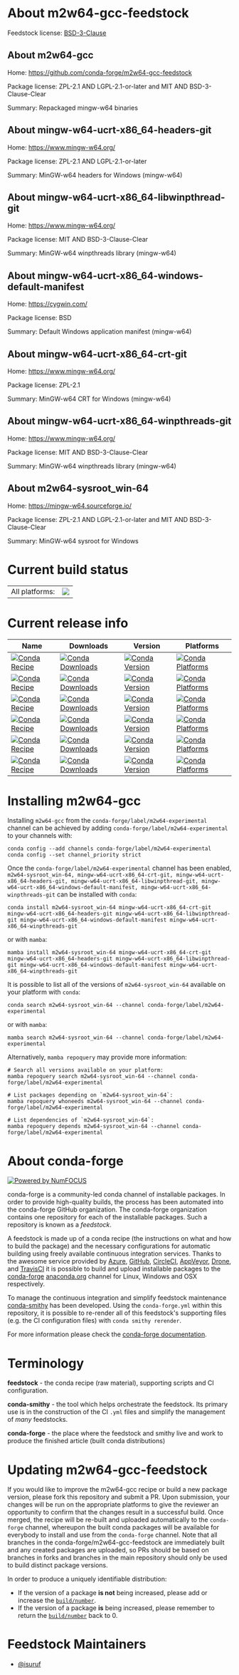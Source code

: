 About m2w64-gcc-feedstock
=========================

Feedstock license: [BSD-3-Clause](https://github.com/conda-forge/m2w64-gcc-feedstock/blob/main/LICENSE.txt)


About m2w64-gcc
---------------

Home: https://github.com/conda-forge/m2w64-gcc-feedstock

Package license: ZPL-2.1 AND LGPL-2.1-or-later and MIT AND BSD-3-Clause-Clear

Summary: Repackaged mingw-w64 binaries

About mingw-w64-ucrt-x86_64-headers-git
---------------------------------------

Home: https://www.mingw-w64.org/

Package license: ZPL-2.1 AND LGPL-2.1-or-later

Summary: MinGW-w64 headers for Windows (mingw-w64)


About mingw-w64-ucrt-x86_64-libwinpthread-git
---------------------------------------------

Home: https://www.mingw-w64.org/

Package license: MIT AND BSD-3-Clause-Clear

Summary: MinGW-w64 winpthreads library (mingw-w64)


About mingw-w64-ucrt-x86_64-windows-default-manifest
----------------------------------------------------

Home: https://cygwin.com/

Package license: BSD

Summary: Default Windows application manifest (mingw-w64)


About mingw-w64-ucrt-x86_64-crt-git
-----------------------------------

Home: https://www.mingw-w64.org/

Package license: ZPL-2.1

Summary: MinGW-w64 CRT for Windows (mingw-w64)


About mingw-w64-ucrt-x86_64-winpthreads-git
-------------------------------------------

Home: https://www.mingw-w64.org/

Package license: MIT AND BSD-3-Clause-Clear

Summary: MinGW-w64 winpthreads library (mingw-w64)


About m2w64-sysroot_win-64
--------------------------

Home: https://mingw-w64.sourceforge.io/

Package license: ZPL-2.1 AND LGPL-2.1-or-later and MIT AND BSD-3-Clause-Clear

Summary: MinGW-w64 sysroot for Windows


Current build status
====================


<table><tr><td>All platforms:</td>
    <td>
      <a href="https://dev.azure.com/conda-forge/feedstock-builds/_build/latest?definitionId=21368&branchName=main">
        <img src="https://dev.azure.com/conda-forge/feedstock-builds/_apis/build/status/m2w64-gcc-feedstock?branchName=main">
      </a>
    </td>
  </tr>
</table>

Current release info
====================

| Name | Downloads | Version | Platforms |
| --- | --- | --- | --- |
| [![Conda Recipe](https://img.shields.io/badge/recipe-m2w64--sysroot_win--64-green.svg)](https://anaconda.org/conda-forge/m2w64-sysroot_win-64) | [![Conda Downloads](https://img.shields.io/conda/dn/conda-forge/m2w64-sysroot_win-64.svg)](https://anaconda.org/conda-forge/m2w64-sysroot_win-64) | [![Conda Version](https://img.shields.io/conda/vn/conda-forge/m2w64-sysroot_win-64.svg)](https://anaconda.org/conda-forge/m2w64-sysroot_win-64) | [![Conda Platforms](https://img.shields.io/conda/pn/conda-forge/m2w64-sysroot_win-64.svg)](https://anaconda.org/conda-forge/m2w64-sysroot_win-64) |
| [![Conda Recipe](https://img.shields.io/badge/recipe-mingw--w64--ucrt--x86_64--crt--git-green.svg)](https://anaconda.org/conda-forge/mingw-w64-ucrt-x86_64-crt-git) | [![Conda Downloads](https://img.shields.io/conda/dn/conda-forge/mingw-w64-ucrt-x86_64-crt-git.svg)](https://anaconda.org/conda-forge/mingw-w64-ucrt-x86_64-crt-git) | [![Conda Version](https://img.shields.io/conda/vn/conda-forge/mingw-w64-ucrt-x86_64-crt-git.svg)](https://anaconda.org/conda-forge/mingw-w64-ucrt-x86_64-crt-git) | [![Conda Platforms](https://img.shields.io/conda/pn/conda-forge/mingw-w64-ucrt-x86_64-crt-git.svg)](https://anaconda.org/conda-forge/mingw-w64-ucrt-x86_64-crt-git) |
| [![Conda Recipe](https://img.shields.io/badge/recipe-mingw--w64--ucrt--x86_64--headers--git-green.svg)](https://anaconda.org/conda-forge/mingw-w64-ucrt-x86_64-headers-git) | [![Conda Downloads](https://img.shields.io/conda/dn/conda-forge/mingw-w64-ucrt-x86_64-headers-git.svg)](https://anaconda.org/conda-forge/mingw-w64-ucrt-x86_64-headers-git) | [![Conda Version](https://img.shields.io/conda/vn/conda-forge/mingw-w64-ucrt-x86_64-headers-git.svg)](https://anaconda.org/conda-forge/mingw-w64-ucrt-x86_64-headers-git) | [![Conda Platforms](https://img.shields.io/conda/pn/conda-forge/mingw-w64-ucrt-x86_64-headers-git.svg)](https://anaconda.org/conda-forge/mingw-w64-ucrt-x86_64-headers-git) |
| [![Conda Recipe](https://img.shields.io/badge/recipe-mingw--w64--ucrt--x86_64--libwinpthread--git-green.svg)](https://anaconda.org/conda-forge/mingw-w64-ucrt-x86_64-libwinpthread-git) | [![Conda Downloads](https://img.shields.io/conda/dn/conda-forge/mingw-w64-ucrt-x86_64-libwinpthread-git.svg)](https://anaconda.org/conda-forge/mingw-w64-ucrt-x86_64-libwinpthread-git) | [![Conda Version](https://img.shields.io/conda/vn/conda-forge/mingw-w64-ucrt-x86_64-libwinpthread-git.svg)](https://anaconda.org/conda-forge/mingw-w64-ucrt-x86_64-libwinpthread-git) | [![Conda Platforms](https://img.shields.io/conda/pn/conda-forge/mingw-w64-ucrt-x86_64-libwinpthread-git.svg)](https://anaconda.org/conda-forge/mingw-w64-ucrt-x86_64-libwinpthread-git) |
| [![Conda Recipe](https://img.shields.io/badge/recipe-mingw--w64--ucrt--x86_64--windows--default--manifest-green.svg)](https://anaconda.org/conda-forge/mingw-w64-ucrt-x86_64-windows-default-manifest) | [![Conda Downloads](https://img.shields.io/conda/dn/conda-forge/mingw-w64-ucrt-x86_64-windows-default-manifest.svg)](https://anaconda.org/conda-forge/mingw-w64-ucrt-x86_64-windows-default-manifest) | [![Conda Version](https://img.shields.io/conda/vn/conda-forge/mingw-w64-ucrt-x86_64-windows-default-manifest.svg)](https://anaconda.org/conda-forge/mingw-w64-ucrt-x86_64-windows-default-manifest) | [![Conda Platforms](https://img.shields.io/conda/pn/conda-forge/mingw-w64-ucrt-x86_64-windows-default-manifest.svg)](https://anaconda.org/conda-forge/mingw-w64-ucrt-x86_64-windows-default-manifest) |
| [![Conda Recipe](https://img.shields.io/badge/recipe-mingw--w64--ucrt--x86_64--winpthreads--git-green.svg)](https://anaconda.org/conda-forge/mingw-w64-ucrt-x86_64-winpthreads-git) | [![Conda Downloads](https://img.shields.io/conda/dn/conda-forge/mingw-w64-ucrt-x86_64-winpthreads-git.svg)](https://anaconda.org/conda-forge/mingw-w64-ucrt-x86_64-winpthreads-git) | [![Conda Version](https://img.shields.io/conda/vn/conda-forge/mingw-w64-ucrt-x86_64-winpthreads-git.svg)](https://anaconda.org/conda-forge/mingw-w64-ucrt-x86_64-winpthreads-git) | [![Conda Platforms](https://img.shields.io/conda/pn/conda-forge/mingw-w64-ucrt-x86_64-winpthreads-git.svg)](https://anaconda.org/conda-forge/mingw-w64-ucrt-x86_64-winpthreads-git) |

Installing m2w64-gcc
====================

Installing `m2w64-gcc` from the `conda-forge/label/m2w64-experimental` channel can be achieved by adding `conda-forge/label/m2w64-experimental` to your channels with:

```
conda config --add channels conda-forge/label/m2w64-experimental
conda config --set channel_priority strict
```

Once the `conda-forge/label/m2w64-experimental` channel has been enabled, `m2w64-sysroot_win-64, mingw-w64-ucrt-x86_64-crt-git, mingw-w64-ucrt-x86_64-headers-git, mingw-w64-ucrt-x86_64-libwinpthread-git, mingw-w64-ucrt-x86_64-windows-default-manifest, mingw-w64-ucrt-x86_64-winpthreads-git` can be installed with `conda`:

```
conda install m2w64-sysroot_win-64 mingw-w64-ucrt-x86_64-crt-git mingw-w64-ucrt-x86_64-headers-git mingw-w64-ucrt-x86_64-libwinpthread-git mingw-w64-ucrt-x86_64-windows-default-manifest mingw-w64-ucrt-x86_64-winpthreads-git
```

or with `mamba`:

```
mamba install m2w64-sysroot_win-64 mingw-w64-ucrt-x86_64-crt-git mingw-w64-ucrt-x86_64-headers-git mingw-w64-ucrt-x86_64-libwinpthread-git mingw-w64-ucrt-x86_64-windows-default-manifest mingw-w64-ucrt-x86_64-winpthreads-git
```

It is possible to list all of the versions of `m2w64-sysroot_win-64` available on your platform with `conda`:

```
conda search m2w64-sysroot_win-64 --channel conda-forge/label/m2w64-experimental
```

or with `mamba`:

```
mamba search m2w64-sysroot_win-64 --channel conda-forge/label/m2w64-experimental
```

Alternatively, `mamba repoquery` may provide more information:

```
# Search all versions available on your platform:
mamba repoquery search m2w64-sysroot_win-64 --channel conda-forge/label/m2w64-experimental

# List packages depending on `m2w64-sysroot_win-64`:
mamba repoquery whoneeds m2w64-sysroot_win-64 --channel conda-forge/label/m2w64-experimental

# List dependencies of `m2w64-sysroot_win-64`:
mamba repoquery depends m2w64-sysroot_win-64 --channel conda-forge/label/m2w64-experimental
```


About conda-forge
=================

[![Powered by
NumFOCUS](https://img.shields.io/badge/powered%20by-NumFOCUS-orange.svg?style=flat&colorA=E1523D&colorB=007D8A)](https://numfocus.org)

conda-forge is a community-led conda channel of installable packages.
In order to provide high-quality builds, the process has been automated into the
conda-forge GitHub organization. The conda-forge organization contains one repository
for each of the installable packages. Such a repository is known as a *feedstock*.

A feedstock is made up of a conda recipe (the instructions on what and how to build
the package) and the necessary configurations for automatic building using freely
available continuous integration services. Thanks to the awesome service provided by
[Azure](https://azure.microsoft.com/en-us/services/devops/), [GitHub](https://github.com/),
[CircleCI](https://circleci.com/), [AppVeyor](https://www.appveyor.com/),
[Drone](https://cloud.drone.io/welcome), and [TravisCI](https://travis-ci.com/)
it is possible to build and upload installable packages to the
[conda-forge](https://anaconda.org/conda-forge) [anaconda.org](https://anaconda.org/)
channel for Linux, Windows and OSX respectively.

To manage the continuous integration and simplify feedstock maintenance
[conda-smithy](https://github.com/conda-forge/conda-smithy) has been developed.
Using the ``conda-forge.yml`` within this repository, it is possible to re-render all of
this feedstock's supporting files (e.g. the CI configuration files) with ``conda smithy rerender``.

For more information please check the [conda-forge documentation](https://conda-forge.org/docs/).

Terminology
===========

**feedstock** - the conda recipe (raw material), supporting scripts and CI configuration.

**conda-smithy** - the tool which helps orchestrate the feedstock.
                   Its primary use is in the construction of the CI ``.yml`` files
                   and simplify the management of *many* feedstocks.

**conda-forge** - the place where the feedstock and smithy live and work to
                  produce the finished article (built conda distributions)


Updating m2w64-gcc-feedstock
============================

If you would like to improve the m2w64-gcc recipe or build a new
package version, please fork this repository and submit a PR. Upon submission,
your changes will be run on the appropriate platforms to give the reviewer an
opportunity to confirm that the changes result in a successful build. Once
merged, the recipe will be re-built and uploaded automatically to the
`conda-forge` channel, whereupon the built conda packages will be available for
everybody to install and use from the `conda-forge` channel.
Note that all branches in the conda-forge/m2w64-gcc-feedstock are
immediately built and any created packages are uploaded, so PRs should be based
on branches in forks and branches in the main repository should only be used to
build distinct package versions.

In order to produce a uniquely identifiable distribution:
 * If the version of a package **is not** being increased, please add or increase
   the [``build/number``](https://docs.conda.io/projects/conda-build/en/latest/resources/define-metadata.html#build-number-and-string).
 * If the version of a package **is** being increased, please remember to return
   the [``build/number``](https://docs.conda.io/projects/conda-build/en/latest/resources/define-metadata.html#build-number-and-string)
   back to 0.

Feedstock Maintainers
=====================

* [@isuruf](https://github.com/isuruf/)

